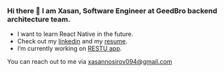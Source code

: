 ### Hi there 👋 I am Xasan, Software Engineer at GeedBro backend architecture team.

- I want to learn React Native in the future.
- Check out my [linkedin](https://linkedin.com/in/xasannosirov) and my [resume](https://flowcv.com/resume/lw7ot34bed).
- I’m currently working on [RESTU app](https://play.google.com/store/apps/details?id=uz.restu.mobile).

You can reach out to me via xasannosirov094@gmail.com
